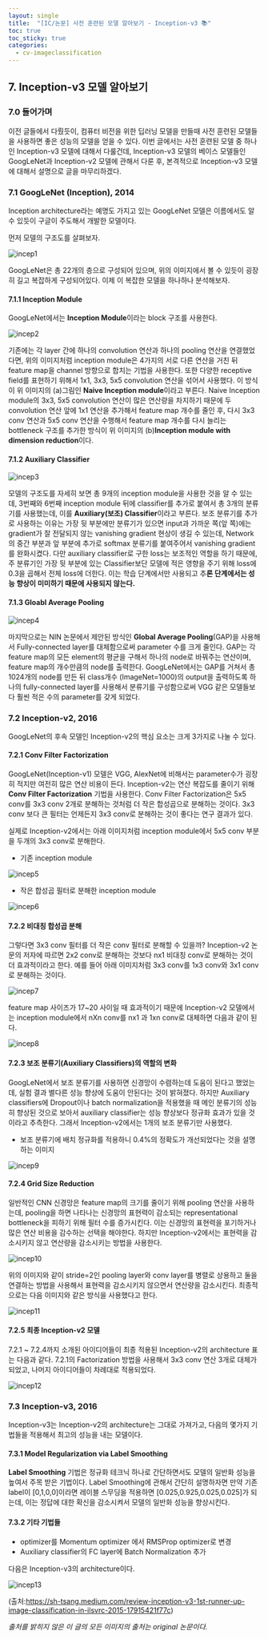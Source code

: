 ```yaml
---
layout: single
title:  "[IC/논문] 사전 훈련된 모델 알아보기 - Inception-v3 📚"
toc: true
toc_sticky: true
categories:
  - cv-imageclassification
---
```




## 7. Inception-v3 모델 알아보기

### 7.0 들어가며
이전 글들에서 다뤘듯이, 컴퓨터 비전을 위한 딥러닝 모델을 만들때 사전 훈련된 모델들을 사용하면 좋은 성능의 모델을 얻을 수 있다. 이번 글에서는 사전 훈련된 모델 중 하나인 Inception-v3 모델에 대해서 다룰건데, Inception-v3 모델의 베이스 모델들인 GoogLeNet과 Inception-v2 모델에 관해서 다룬 후, 본격적으로 Inception-v3 모델에 대해서 설명으로 글을 마무리하겠다.

### 7.1 GoogLeNet (Inception), 2014
Inception architecture라는 예명도 가지고 있는 GoogLeNet 모델은 이름에서도 알 수 있듯이 구글이 주도해서 개발한 모델이다. 

먼저 모델의 구조도를 살펴보자.

![incep1](https://user-images.githubusercontent.com/77332628/202139016-be32bbc9-23c0-4827-9d72-5ec3dda4fb25.png)


GoogLeNet은 총 22개의 층으로 구성되어 있으며, 위의 이미지에서 볼 수 있듯이 굉장히 길고 복잡하게 구성되어있다. 이제 이 복잡한 모델을 하나하나 분석해보자.

#### 7.1.1 Inception Module
GoogLeNet에서는 **Inception Module**이라는 block 구조를 사용한다.

![incep2](https://user-images.githubusercontent.com/77332628/202139025-02ced19c-d40b-48a3-8742-27151df01c68.png)


기존에는 각 layer 간에 하나의 convolution 연산과 하나의 pooling 연산을 연결했었다면, 위의 이미지처럼 inception module은 4가지의 서로 다른 연산을 거친 뒤 feature map을 channel 방향으로 합치는 기법을 사용한다. 또한 다양한 receptive field를 표현하기 위해서 1x1, 3x3, 5x5 convolution 연산을 섞어서 사용했다. 이 방식이 위 이미지의 (a)그림인 **Naive Inception module**이라고 부른다. Naive Inception module의 3x3, 5x5 convolution 연산이 많은 연산량을 차지하기 때문에 두 convolution 연산 앞에 1x1 연산을 추가해서 feature map 개수를 줄인 후, 다시 3x3 conv 연산과 5x5 conv 연산을 수행해서 feature map 개수를 다시 늘리는 bottleneck 구조를 추가한 방식이 위 이미지의 (b)**Inception module with dimension reduction**이다.

#### 7.1.2 Auxiliary Classifier

![incep3](https://user-images.githubusercontent.com/77332628/202139027-012a110e-9e11-4399-a6c7-1705e6b80f8a.png)


모델의 구조도를 자세히 보면 총 9개의 inception module을 사용한 것을 알 수 있는데, 3번째와 6번째 inception module 뒤에 classifier를 추가로 붙여서 총 3개의 분류기를 사용했는데, 이를 **Auxiliary(보조) Classifier**이라고 부른다. 보조 분류기를 추가로 사용하는 이유는 가장 뒷 부분에만 분류기가 있으면 input과 가까운 쪽(앞 쪽)에는 gradient가 잘 전달되지 않는 vanishing gradient 현상이 생길 수 있는데, Network의 중간 부분과 앞 부분에 추가로 softmax 분류기를 붙여주어서 vanishing gradient를 완화시켰다. 다만 auxiliary classifier로 구한 loss는 보조적인 역할을 하기 때문에, 주 분류기인 가장 뒷 부분에 있는 Classifier보단 모델에 적은 영향을 주기 위해 loss에 0.3을 곱해서 전체 loss에 더한다. 이는 학습 단계에서만 사용되고 추**론 단계에서는 성능 향상이 미미하기 때문에 사용되지 않는다.**

#### 7.1.3 Gloabl Average Pooling

![incep4](https://user-images.githubusercontent.com/77332628/202139029-1f426132-1e65-415d-a7fb-8a9aeebd3d02.png)


마지막으로는 NIN 논문에서 제안된 방식인 **Global Average Pooling**(GAP)을 사용해서 Fully-connected layer를 대체함으로써 parameter 수를 크게 줄인다. GAP는 각 feature map의 모든 element의 평균을 구해서 하나의 node로 바꿔주는 연산이며, feature map의 개수만큼의 node를 출력한다. GoogLeNet에서는 GAP를 거쳐서 총 1024개의 node를 만든 뒤 class개수 (ImageNet=1000)의 output을 출력하도록 하나의 fully-connected layer를 사용해서 분류기를 구성함으로써 VGG 같은 모델들보다 훨씬 적은 수의 parameter를 갖게 되었다.

### 7.2 Inception-v2, 2016
GoogLeNet의 후속 모델인 Inception-v2의 핵심 요소는 크게 3가지로 나눌 수 있다. 

#### 7.2.1 Conv Filter Factorization
GoogLeNet(Inception-v1) 모델은 VGG, AlexNet에 비해서는 parameter수가 굉장히 적지만 여전히 많은 연산 비용이 든다. Inception-v2는 연산 복잡도를 줄이기 위해 **Conv Filter Factorization** 기법을 사용한다. Conv Filter Factorization은 5x5 conv를 3x3 conv 2개로 분해하는 것처럼 더 작은 합성곱으로 분해하는 것이다. 3x3 conv 보다 큰 필터는 언제든지 3x3 conv로 분해하는 것이 좋다는 연구 결과가 있다.

실제로 Inception-v2에서는 아래 이미지처럼 inception module에서 5x5 conv 부분을 두개의 3x3 conv로 분해한다.

* 기존 inception module

![incep5](https://user-images.githubusercontent.com/77332628/202139032-0784ae75-c81a-4848-a526-ace166902e35.png)


* 작은 합성곱 필터로 분해한 inception module

![incep6](https://user-images.githubusercontent.com/77332628/202139033-9bf83fcc-8db1-44bd-94bf-7daf54c22f3f.png)


#### 7.2.2 비대칭 합성곱 분해 
그렇다면 3x3 conv 필터를 더 작은 conv 필터로 분해할 수 있을까? Inception-v2 논문의 저자에 따르면 2x2 conv로 분해하는 것보다 nx1 비대칭 conv로 분해하는 것이 더 효과적이라고 한다. 예를 들어 아래 이미지처럼 3x3 conv를 1x3 conv와 3x1 conv로 분해하는 것이다. 

![incep7](https://user-images.githubusercontent.com/77332628/202139037-2fd95781-3ec8-4f33-a844-f6c096de1399.png)


feature map 사이즈가 17~20 사이일 때 효과적이기 때문에 Inception-v2 모델에서는 inception module에서 nXn conv를 nx1 과 1xn conv로 대체하면 다음과 같이 된다.

![incep8](https://user-images.githubusercontent.com/77332628/202139042-a508f0a7-cbaa-4422-be14-8585d46cfb58.png)


#### 7.2.3 보조 분류기(Auxiliary Classifiers)의 역할의 변화
GoogLeNet에서 보조 분류기를 사용하면 신경망이 수렴하는데 도움이 된다고 했었는데, 실험 결과 별다른 성능 향상에 도움이 안된다는 것이 밝혀졌다. 하지만 Auxiliary classifiers에 Dropout이나 batch normalization을 적용했을 때 메인 분류기의 성능히 향상된 것으로 보아서 auxiliary classifier는 성능 향상보다 정규화 효과가 있을 것이라고 추측한다. 그래서 Inception-v2에서는 1개의 보조 분류기만 사용했다.

* 보조 분류기에 배치 정규화를 적용하니 0.4%의 정확도가 개선되었다는 것을 설명하는 이미지

![incep9](https://user-images.githubusercontent.com/77332628/202139047-8ebf09f5-3ab3-43c5-b862-e6c47dcc23bb.png)


#### 7.2.4 Grid Size Reduction
일반적인 CNN 신경망은 feature map의 크기를 줄이기 위해 pooling 연산을 사용하는데, pooling을 하면 나타나는 신경망의 표현력이 감소되는 representational bottleneck을 피하기 위해 필터 수를 증가시킨다. 이는 신경망의 표현력을 포기하거나 많은 연산 비용을 감수하는 선택을 해야한다. 하지만 Inception-v2에서는 표현력을 감소시키지 않고 연산량을 감소시키는 방법을 사용한다. 

![incep10](https://user-images.githubusercontent.com/77332628/202139050-7069e2b9-1bc4-4b86-99b7-5d80496efdcd.png)


위의 이미지와 같이 stride=2인 pooling layer와 conv layer를 병렬로 상용하고 둘을 연결하는 방법을 사용해서 표현력을 감소시키지 않으면서 연산량을 감소시킨다. 최종적으로는 다음 이미지와 같은 방식을 사용했다고 한다.

![incep11](https://user-images.githubusercontent.com/77332628/202139055-5cfff798-0bce-4ac0-bbee-a1130f3ff3bf.png)


#### 7.2.5 최종 Inception-v2 모델
7.2.1 ~ 7.2.4까지 소개된 아이디어들이 최종 적용된 Inception-v2의 architecture 표는 다음과 같다. 7.2.1의 Factorization 방법을 사용해서 3x3 conv 연산 3개로 대체가 되었고, 나머지 아이디어들이 차례대로 적용되었다.

![incep12](https://user-images.githubusercontent.com/77332628/202139058-d2db380e-f5a3-4a82-810c-58bd63f1f5f3.png)


### 7.3 Inception-v3, 2016
Inception-v3는 Inception-v2의 architecture는 그대로 가져가고, 다음의 몇가지 기법들을 적용해서 최고의 성능을 내는 모델이다.

#### 7.3.1 Model Regularization via Label Smoothing
**Label Smoothing** 기법은 정규화 테크닉 하나로 간단하면서도 모델의 일반화 성능을 높여서 주목 받은 기법이다. Label Smoothing에 관해서 간단히 설명하자면 만약 기존 label이 [0,1,0,0]이라면 레이블 스무딩을 적용하면 [0.025,0.925,0.025,0.025]가 되는데, 이는 정답에 대한 확신을 감소시켜서 모델의 일반화 성능을 향상시킨다.

#### 7.3.2 기타 기법들
* optimizer를 Momentum optimizer 에서 RMSProp optimizer로 변경
* Auxiliary classifier의 FC layer에 Batch Normalization 추가

다음은 Inception-v3의 architecture이다.

![incep13](https://user-images.githubusercontent.com/77332628/202139061-9fa97c46-e11e-4cef-86aa-92d02c020ad8.png)
 

(출처:https://sh-tsang.medium.com/review-inception-v3-1st-runner-up-image-classification-in-ilsvrc-2015-17915421f77c)


*출처를 밝히지 않은 이 글의 모든 이미지의 출처는 original 논문이다.*
